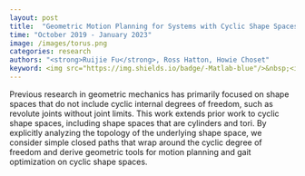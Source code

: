 ```yaml
---
layout: post
title:  "Geometric Motion Planning for Systems with Cyclic Shape Spaces"
time: "October 2019 - January 2023"
image: /images/torus.png
categories: research
authors: "<strong>Ruijie Fu</strong>, Ross Hatton, Howie Choset"
keyword: <img src="https://img.shields.io/badge/-Matlab-blue"/>&nbsp;<img src="https://img.shields.io/badge/-python-blue"/>&nbsp;<img src="https://img.shields.io/badge/-geometric mechanics-green"/>&nbsp;<img src="https://img.shields.io/badge/-snake robot-yellow"/>&nbsp
---
```

Previous research in geometric mechanics has primarily focused on shape spaces that do not include cyclic internal degrees of freedom, such as revolute joints without joint limits. This work extends prior work to cyclic shape spaces, including shape spaces that are cylinders and tori. By explicitly analyzing the topology of the underlying shape space, we consider simple closed paths that wrap around the cyclic degree of freedom and derive geometric tools for motion planning and gait optimization on cyclic shape spaces.

